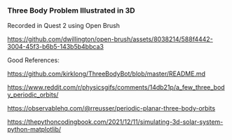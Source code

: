 ### Three Body Problem Illustrated in 3D


Recorded in Quest 2 using Open Brush

https://github.com/dwillington/open-brush/assets/8038214/588f4442-3004-45f3-b6b5-143b5b4bbca3

Good References:

https://github.com/kirklong/ThreeBodyBot/blob/master/README.md

https://www.reddit.com/r/physicsgifs/comments/14db21p/a_few_three_body_periodic_orbits/

https://observablehq.com/@rreusser/periodic-planar-three-body-orbits

https://thepythoncodingbook.com/2021/12/11/simulating-3d-solar-system-python-matplotlib/

